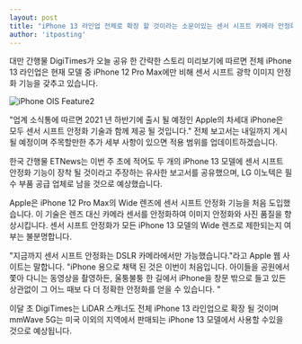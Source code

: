 ```yaml
---
layout: post
title: "iPhone 13 라인업 전체로 확장 할 것이라는 소문이있는 센서 시프트 카메라 안정화"
author: 'itposting'
---
```



대만 간행물 DigiTimes가 오늘 공유 한 간략한 스토리 미리보기에 따르면 전체 iPhone 13 라인업은 현재 모델 중 iPhone 12 Pro Max에만 비해 센서 시프트 광학 이미지 안정화 기능을 갖추고 있습니다.

![iPhone OIS Feature2](https://images.macrumors.com/t/Dr2K8Oj3PotD8o6xvhQpEZdRU7M=/2500x0/filters:no_upscale():quality(90)/article-new/2021/01/iPhone-OIS-Feature2.5.jpg)

"업계 소식통에 따르면 2021 년 하반기에 출시 될 예정인 Apple의 차세대 iPhone은 모두 센서 시프트 안정화 기술과 함께 제공 될 것입니다."
 전체 보고서는 내일까지 게시 될 예정이며 주목할만한 추가 세부 사항이 있으면 적용 범위를 업데이트하겠습니다.

한국 간행물 ETNews는 이번 주 초에 적어도 두 개의 iPhone 13 모델에 센서 시프트 안정화 기능이 장착 될 것이라고 주장하는 유사한 보고서를 공유했으며, LG 이노텍은 필수 부품 공급 업체로 남을 것으로 예상했습니다.

Apple은 iPhone 12 Pro Max의 Wide 렌즈에 센서 시프트 안정화 기능을 처음 도입했습니다.
 이 기술은 렌즈 대신 카메라 센서를 안정화하여 이미지 안정화와 사진 품질을 향상시킵니다.
 센서 시프트 안정화가 모든 iPhone 13 모델의 Wide 렌즈로 제한되는지 여부는 불분명합니다.

"지금까지 센서 시프트 안정화는 DSLR 카메라에서만 가능했습니다."라고 Apple 웹 사이트는 말합니다.
 "iPhone 용으로 채택 된 것은 이번이 처음입니다. 아이들을 공원에서 쫓아 다니는 동영상을 촬영하든, 울퉁불퉁 한 길에서 iPhone을 창문 밖으로 들고 있든 상관없이 그 어느 때보 다 더 정확한 안정화를 얻을 수 있습니다.
 "

이달 초 DigiTimes는 LiDAR 스캐너도 전체 iPhone 13 라인업으로 확장 될 것이며 mmWave 5G는 미국 이외의 지역에서 판매되는 iPhone 13 모델에서 사용할 수있을 것으로 예상됩니다.